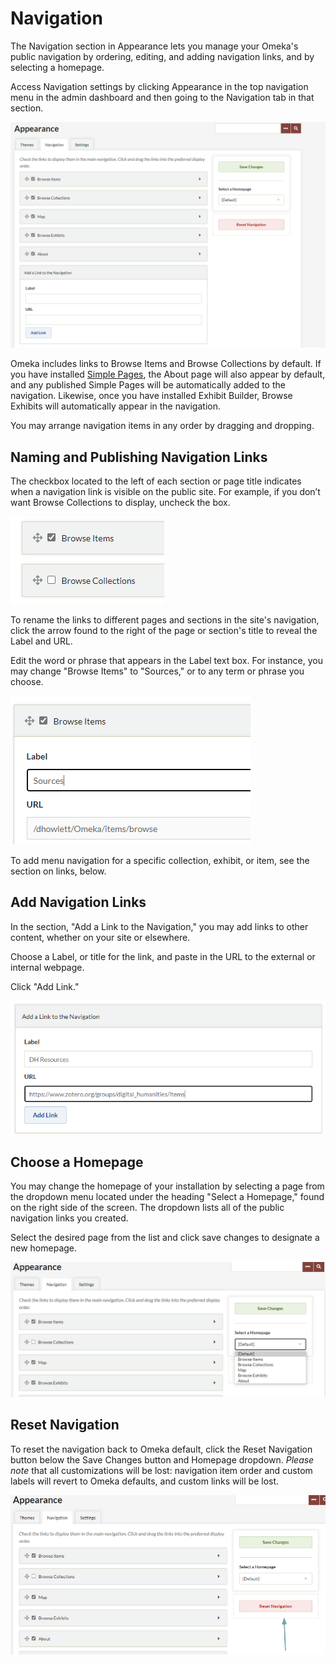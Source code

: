 # Navigation

The Navigation section in Appearance lets you manage your Omeka's public navigation by ordering, editing, and adding navigation links, and by selecting a homepage.

Access Navigation settings by clicking Appearance in the top navigation menu in the admin dashboard and then going to the Navigation tab in that section.

![Main navigation](../../doc_files/navigationMain.png) 

Omeka includes links to Browse Items and Browse Collections by default. If you have installed [Simple Pages](../../Plugins/SimplePages.md), the About page will also appear by default, and any published Simple Pages will be automatically added to the navigation. Likewise, once you have installed Exhibit Builder, Browse Exhibits will automatically appear in the navigation.

You may arrange navigation items in any order by dragging and dropping.

Naming and Publishing Navigation Links
----------------------------------------------------

The checkbox located to the left of each section or page title indicates when a navigation link is visible on the public site. For example, if you don’t want Browse Collections to display, uncheck the box.


![Cursor hovering over a checkbox for a navigation option](../../doc_files/Navchoice.png)

To rename the links to different pages and sections in the site's navigation, click the arrow found to the right of the page or section's title to reveal the Label and URL.

Edit the word or phrase that appears in the Label text box. For
instance, you may change "Browse Items" to "Sources," or to any term or phrase you choose.

![Browse items renamed sources](../../doc_files/navSources.png)

To add menu navigation for a specific collection, exhibit, or item, see the section on links, below.

Add Navigation Links
----------------------------------------------------------------
In the section, "Add a Link to the Navigation," you may add links to other content, whether on your site or elsewhere.

Choose a Label, or title for the link, and paste in the URL to the external or internal webpage.

Click "Add Link."

![Adding link](../../doc_files/navAddLink.png)


Choose a Homepage
--------------------------------------------------------------
You may change the homepage of your installation by selecting a page from the dropdown menu located under the heading "Select a Homepage," found on the right side of the screen. The dropdown lists all of the public navigation links you created.

Select the desired page from the list and click save changes to
designate a new homepage.

![Choose homepage dropdown with multiple options](../../doc_files/navHomepage.png)

Reset Navigation
--------------------
To reset the navigation back to Omeka default, click the Reset Navigation button below the Save Changes button and Homepage dropdown. *Please note* that all customizations will be lost: navigation item order and custom labels will revert to Omeka defaults, and custom links will be lost.

![arrow points to reset button](../../doc_files/navReset.png)
